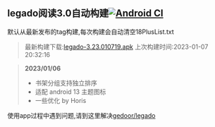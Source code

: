 ## legado阅读3.0自动构建[![Android CI](https://github.com/10bits/gedoor-Build/workflows/Android%20CI/badge.svg)](https://github.com/10bits/gedoor-Build/actions)

默认从最新发布的tag构建,每次构建会自动清空18PlusList.txt

> 最新构建下载:[legado-3.23.010719.apk](https://github.com/imgblz/gedoor-Build/releases/download/legado-3.23.010719/legado-3.23.010719.apk) 上次构建时间:2023-01-07 20:32:16
<!--start-->
> **2023/01/06**
> 
> * 书架分组支持独立排序
> * 适配 android 13 主题图标
> * 一些优化 by Horis
<!--end-->
  
使用app过程中遇到问题,请到这里解决[gedoor/legado](https://github.com/gedoor/legado/issues)


